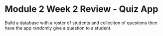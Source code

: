 # Module 2 Week 2 Review - Quiz App

Build a database with a roster of students and colleciton of questions then have the app randomly give a question to a student.


